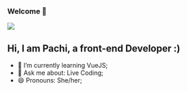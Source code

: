 ### Welcome 🖤
![](https://media.giphy.com/media/bcKmIWkUMCjVm/giphy.gif)


## Hi, I am Pachi, a front-end Developer :)
- 🌱 I’m currently learning VueJS;
- 💬 Ask me about: Live Coding;
- 😄 Pronouns: She/her;
